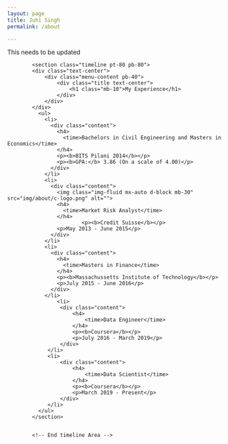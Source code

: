 ```yaml
---
layout: page
title: Juhi Singh
permalink: /about

---
```


<div class="row justify-content-between">
<div class="col-md-8 pr-5">

<p>This needs to be updated</p>

<!-- Start timeline Area -->
            <section class="timeline pt-80 pb-80">
            <div class="text-center">
                <div class="menu-content pb-40">
                    <div class="title text-center">
                        <h1 class="mb-10">My Experience</h1>
                    </div>
                </div>
            </div>
              <ul>
                <li>
                  <div class="content">
                    <h4>
                      <time>Bachelors in Civil Engineering and Masters in Economics</time>
                    </h4>
                    <p><b>BITS Pilani 2014</b></p>
                    <p><b>GPA:</b> 3.86 (On a scale of 4.00)</p>
                  </div>
                </li>
                <li>
                  <div class="content">
                    <img class="img-fluid mx-auto d-block mb-30" src="img/about/c-logo.png" alt="">
                    <h4>
                      <time>Market Risk Analyst</time>
                    </h4>
                            <p><b>Credit Suisse</b></p>
                    <p>May 2013 - June 2015</p>
                  </div>
                </li>
                <li>
                  <div class="content">
                    <h4>
                      <time>Masters in Finance</time>
                    </h4>
                    <p><b>Massachussetts Institute of Technology</b></p>
                    <p>July 2015 - June 2016</p>
                  </div>
                </li>
                    <li>
                     <div class="content">
                         <h4>
                             <time>Data Engineer</time>
                         </h4>
                         <p><b>Coursera</b></p>
                         <p>July 2016 - March 2019</p>
                     </div>
                 </li>
                 <li>
                     <div class="content">
                         <h4>
                             <time>Data Scientist</time>
                         </h4>
                         <p><b>Coursera</b></p>
                         <p>March 2019 - Present</p>
                     </div>
                 </li>
              </ul>
            </section>


            <!-- End timeline Area -->

